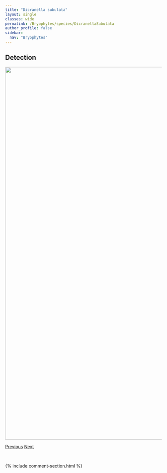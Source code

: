 ```yaml
---
title: "Dicranella subulata"
layout: single
classes: wide
permalink: /Bryophytes/species/DicranellaSubulata
author_profile: false
sidebar:
  nav: "Bryophytes"
---
```


<h2>Detection</h2>

<a href="https://drive.google.com/uc?export=view&id=1uDaIH8DqTmW4PdveE_C9XTouygtQaIn9">
<img src="https://drive.google.com/uc?export=view&id=1uDaIH8DqTmW4PdveE_C9XTouygtQaIn9" height = "1200" width = "800">
</a>


<a href="/DevelopmentWebsite/Bryophytes/species/DicranellaSchreberiana" class="pagination--pager" title="Dicranella schreberiana">Previous</a> <a href="/DevelopmentWebsite/Bryophytes/species/DicranellaVaria" class="pagination--pager" title="Dicranella varia">Next</a>

<p>&nbsp;</p>

{% include comment-section.html %}
